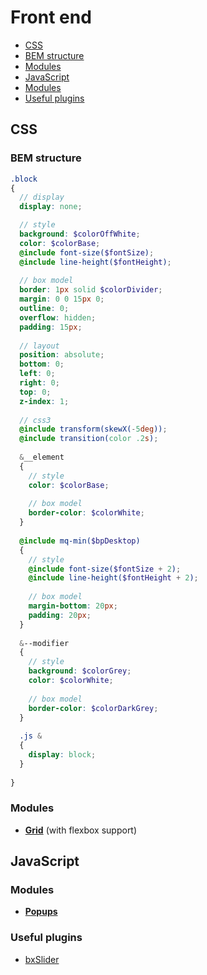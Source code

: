 # Front end

* [CSS](#css)
 * [BEM structure](#css)
 * [Modules](#modules)
* [JavaScript](#javascript)
 * [Modules](#modules-1)
 * [Useful plugins](#useful-plugins)

## CSS

### BEM structure

```scss
.block
{
  // display
  display: none;

  // style
  background: $colorOffWhite;
  color: $colorBase;
  @include font-size($fontSize);
  @include line-height($fontHeight);  
  
  // box model
  border: 1px solid $colorDivider;
  margin: 0 0 15px 0;
  outline: 0;
  overflow: hidden;
  padding: 15px;  
  
  // layout
  position: absolute;
  bottom: 0;
  left: 0;
  right: 0;
  top: 0;
  z-index: 1;
  
  // css3
  @include transform(skewX(-5deg));
  @include transition(color .2s);  
  
  &__element
  {  
    // style
    color: $colorBase;
    
    // box model
    border-color: $colorWhite;
  }  
  
  @include mq-min($bpDesktop)
  {  
    // style
    @include font-size($fontSize + 2);
    @include line-height($fontHeight + 2);  
    
    // box model
    margin-bottom: 20px;
    padding: 20px;    
  }
  
  &--modifier
  {
    // style
    background: $colorGrey;    
    color: $colorWhite;
    
    // box model
    border-color: $colorDarkGrey;  
  }
  
  .js &
  {
    display: block;
  }
  
}
```

### Modules

* **[Grid](https://github.com/Gibe/front-end/blob/master/scss/modules/_grid.scss)** (with flexbox support)

## JavaScript

### Modules

* **[Popups](https://github.com/Gibe/front-end/blob/master/scripts/modules/popups.js)**

### Useful plugins

* [bxSlider](http://bxslider.com/)
